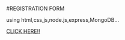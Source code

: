 #REGISTRATION FORM


using html,css,js,node.js,express,MongoDB...



 <a href="https://registration-form-ll1s.onrender.com"   target="blank"> CLICK HERE!!</a>


        

